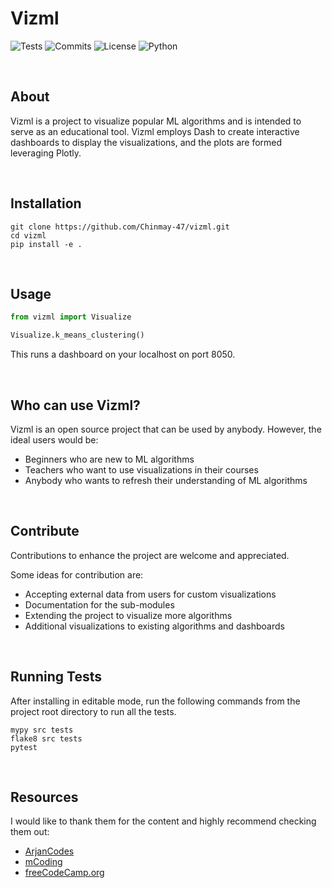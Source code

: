 # Vizml


![Tests](https://github.com/Chinmay-47/vizml/actions/workflows/tests.yml/badge.svg?style=plastic)
![Commits](https://img.shields.io/github/commit-activity/y/Chinmay-47/vizml?label=Commits&style=plastic)
![License](https://img.shields.io/github/license/Chinmay-47/vizml?label=License&style=plastic)
![Python](https://img.shields.io/badge/Python-3.8%20|%203.9-blue?style=plastic)

<br>

## About
Vizml is a project to visualize popular ML algorithms and is 
intended to serve as an educational tool.
Vizml employs Dash to create interactive dashboards to display the 
visualizations, and the plots are formed leveraging Plotly.

<br>

## Installation
```
git clone https://github.com/Chinmay-47/vizml.git
cd vizml
pip install -e .
```

<br>

## Usage
```python
from vizml import Visualize

Visualize.k_means_clustering()
```
This runs a dashboard on your localhost on port 8050.

<br>

## Who can use Vizml?
Vizml is an open source project that can be used by anybody. 
However, the ideal users would be:
- Beginners who are new to ML algorithms
- Teachers who want to use visualizations in their courses
- Anybody who wants to refresh their understanding of ML algorithms

<br>

## Contribute
Contributions to enhance the project are welcome and appreciated.

Some ideas for contribution are:
- Accepting external data from users for custom visualizations
- Documentation for the sub-modules
- Extending the project to visualize more algorithms
- Additional visualizations to existing algorithms and dashboards

<br>

## Running Tests
After installing in editable mode, run the following 
commands from the project root directory to run all the tests.
```
mypy src tests
flake8 src tests
pytest
```

<br>

## Resources
I would like to thank them for the content and highly recommend checking them out:

- [ArjanCodes](https://www.youtube.com/c/ArjanCodes)
- [mCoding](https://www.youtube.com/c/mCodingWithJamesMurphy)
- [freeCodeCamp.org](https://www.youtube.com/c/Freecodecamp)
